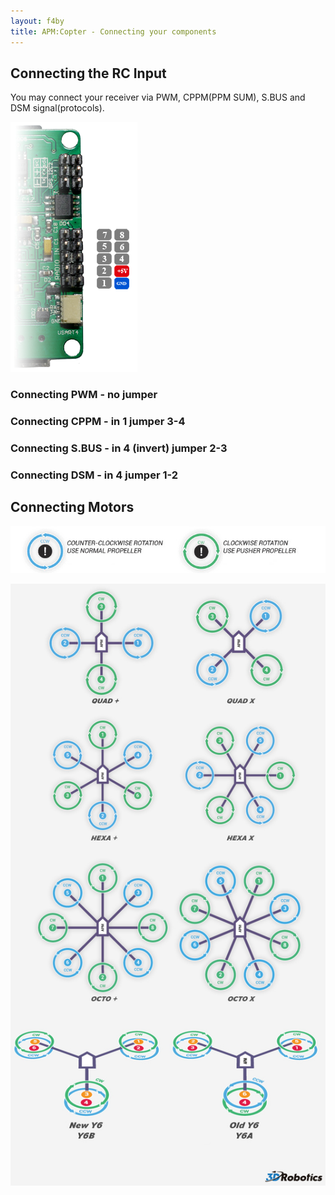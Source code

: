```yaml
---
layout: f4by
title: APM:Copter - Connecting your components
---
```


## Connecting the RC Input

You may connect your receiver via PWM, CPPM(PPM SUM), S.BUS and DSM signal(protocols).

![RC Channels no PPM](/images/f4by_rcinput.png)

### Connecting PWM - no jumper

### Connecting CPPM - in 1 jumper 3-4

### Connecting S.BUS - in 4 (invert) jumper 2-3

### Connecting DSM   - in 4 jumper 1-2

## Connecting Motors

![Rotation informations](/images/connecting_components_copter_motors_rotation.png)

![Rotation informations](/images/f4by_rcoutput.png)
